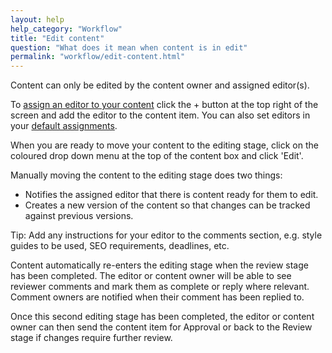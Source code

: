 ```yaml
---
layout: help
help_category: "Workflow"
title: "Edit content"
question: "What does it mean when content is in edit"
permalink: "workflow/edit-content.html"
---
```


Content can only be edited by the content owner and assigned editor(s).

To [assign an editor to your content](/help/content/assign-users-to-content.html) 
click the + button at the top right of the screen and add the
editor to the content item. You can also set editors in
your [default assignments](/help/admin/set-default-user-assignments.html).

When you are ready to move your content to the editing stage, click on
the coloured drop down menu at the top of the content box and click
\'Edit\'.

Manually moving the content to the editing stage does two things:

* Notifies the assigned editor that there is content ready for them to edit.
* Creates a new version of the content so that changes can be tracked against previous versions.

Tip: Add any instructions for your editor to the comments section, e.g.
style guides to be used, SEO requirements, deadlines, etc.

Content automatically re-enters
the editing stage when the review stage has been completed. The
editor or content owner will be able to see reviewer comments and mark
them as complete or reply where relevant. Comment owners are notified
when their comment has been replied to.

Once this second editing stage has been completed, the editor or content
owner can then send the content item for Approval or back to the Review
stage if changes require further review.